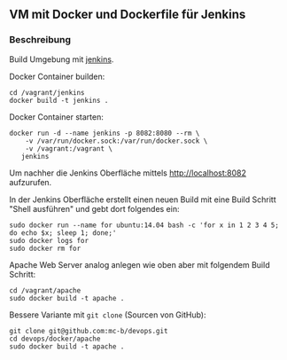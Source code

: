 VM mit Docker und Dockerfile für Jenkins
----------------------------------------

### Beschreibung

Build Umgebung mit [jenkins](https://jenkins.io/).

Docker Container builden:

	cd /vagrant/jenkins
	docker build -t jenkins .

Docker Container starten:

	docker run -d --name jenkins -p 8082:8080 --rm \
		-v /var/run/docker.sock:/var/run/docker.sock \
		-v /vagrant:/vagrant \
	   jenkins

Um nachher die Jenkins Oberfläche mittels [http://localhost:8082](http://localhost:8082) aufzurufen.

In der Jenkins Oberfläche erstellt einen neuen Build mit eine Build Schritt "Shell ausführen" und gebt dort folgendes ein:

	sudo docker run --name for ubuntu:14.04 bash -c 'for x in 1 2 3 4 5; do echo $x; sleep 1; done;'
	sudo docker logs for
	sudo docker rm for

Apache Web Server analog anlegen wie oben aber mit folgendem Build Schritt:

	cd /vagrant/apache
	sudo docker build -t apache .
	
Bessere Variante mit `git clone` (Sourcen von GitHub):

	git clone git@github.com:mc-b/devops.git
	cd devops/docker/apache
	sudo docker build -t apache .
